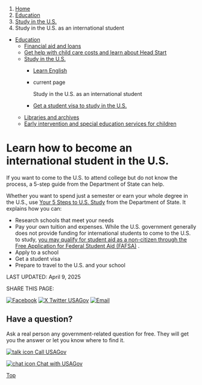 1. [Home](/)
2. [Education](/education)
3. [Study in the U.S.](/study-in-us)
4. Study in the U.S. as an international student

* [Education](/education)
  + [Financial aid and loans](/financial-aid)
  + [Get help with child care costs and learn about Head Start](/child-care-head-start)
  + [Study in the U.S.](/study-in-us)
    - [Learn English](/learn-english)
    - current page

      Study in the U.S. as an international student
    - [Get a student visa to study in the U.S.](/student-visa)
  + [Libraries and archives](/libraries-and-archives)
  + [Early intervention and special education services for children](/special-education)

Learn how to become an international student in the U.S.
========================================================

If you want to come to the U.S. to attend college but do not know the process, a 5-step guide from the Department of State can help.

Whether you want to spend just a semester or earn your whole degree in the U.S., use
[Your 5 Steps to U.S. Study](https://educationusa.state.gov/your-5-steps-us-study)
from the Department of State. It explains how you can:

* Research schools that meet your needs
* Pay your own tuition and expenses. While the U.S. government generally does not provide funding for international students to come to the U.S. to study,
  [you may qualify for student aid as a non-citizen through the Free Application for Federal Student Aid (FAFSA)](https://studentaid.gov/understand-aid/eligibility/requirements/non-us-citizens)
  .
* Apply to a school
* Get a student visa
* Prepare to travel to the U.S. and your school

LAST UPDATED:
April 9, 2025

SHARE THIS PAGE:

[![Facebook](/themes/custom/usagov/images/social-media-icons/Facebook_Icon.svg)](https://www.facebook.com/sharer/sharer.php?u=https://www.usa.gov/international-student&v=3)
[![X Twitter USAGov](/themes/custom/usagov/images/social-media-icons/X_Twitter_Icon.svg?version=2)](https://twitter.com/intent/tweet?source=webclient&text=https://www.usa.gov/international-student)
[![Email](/themes/custom/usagov/images/social-media-icons/Email_Icon.svg?version=2)](mailto:?subject=https://www.usa.gov/international-student)

Have a question?
----------------

Ask a real person any government-related question for free. They will get you the answer or let you know where to find it.

[![talk icon](/themes/custom/usagov/images/ICONS_talk.png)
Call USAGov](/phone)

[![chat icon](/themes/custom/usagov/images/ICONS_chat.png)
Chat with USAGov](/chat)

[Top](#main-content)